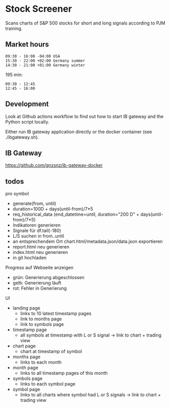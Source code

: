 # Stock Screener

Scans charts of S&P 500 stocks for short and long signals according to PJM training.

## Market hours

    09:30 - 16:00 -04:00 USA
    15:30 - 22:00 +02:00 Germany summer
    14:30 - 21:00 +01:00 Germany winter

195 min:

    09:30 - 12:45
    12:45 - 16:00

## Development

Look at Github actions workflow to find out how to start IB gateway and the Python script locally.

Either run IB gateway application directly or the docker container (see ./ibgateway.sh).

## IB Gateway

https://github.com/gnzsnz/ib-gateway-docker

## todos

pro symbol

- generate(from, until)
- duration=100D + days(until-from)/7*5
- req_historical_data (end_datetime=until, duration="200 D" + days(until-from)/7*5)
- Indikatoren generieren
- Signale für df.tail(-180)
- L/S suchen in from..until
- an entsprechendem Ort chart.html/metadata.json/data.json exportieren
- report.html neu generieren
- index.html neu generieren
- in git hochladen

Progress auf Webseite anzeigen

- grün: Generierung abgeschlossen
- gelb: Generierung läuft
- rot: Fehler in Generierung

UI

- landing page
    - links to 10 latest timestamp pages
    - link to months page
    - link to symbols page
- timestamp page
    - all symbols at timestamp with L or S signal -> link to chart + trading view
- chart page
    - chart at timestamp of symbol
- months page
    - links to each month
- month page
    - links to all timestamp pages of this month
- symbols page
    - links to each symbol page
- symbol page
    - links to all charts where symbol had L or S signals -> link to chart + trading view
